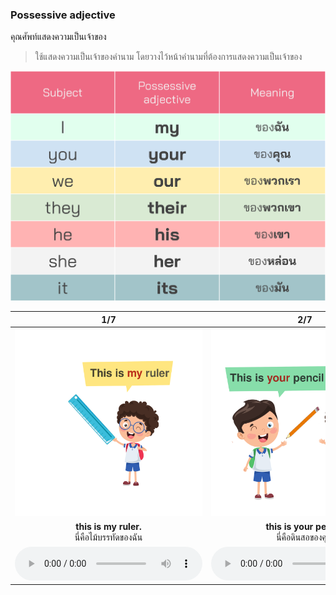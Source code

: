 
### Possessive adjective 
คุณศัพท์แสดงความเป็นเจ้าของ

> ใช้แสดงความเป็นเจ้าของคำนาม โดยวางไว้หน้าคำนามที่ต้องการแสดงความเป็นเจ้าของ

![image label](/media/img/lessons__possessive-adj.svg)

<div class="carrousel">


|1/7|2/7|3/7|4/7|5/7|6/7|7/7|
| :----: | :----: | :----: | :----: | :----: | :----: | :----: |
|![](/media/img/possesive&#x20;adjective__this&#x20;is&#x20;my&#x20;ruler.svg)|![](/media/img/possesive&#x20;adjective__this&#x20;is&#x20;your&#x20;pencil.svg)|![](/media/img/possesive&#x20;adjective__These&#x20;are&#x20;our&#x20;notebooks.svg)|![](/media/img/possesive&#x20;adjective__those&#x20;are&#x20;their&#x20;notebooks.svg)|![](/media/img/possesive&#x20;adjective__That&#x20;is&#x20;his&#x20;book.svg)|![](/media/img/possesive&#x20;adjective__those&#x20;are&#x20;her&#x20;rulers.svg)|![](/media/img/possesive&#x20;adjective__that&#x20;is&#x20;my&#x20;dog&#x20;that&#x20;is&#x20;its&#x20;house.svg)|
|**this is my ruler.**<br>นี่คือไม้บรรทัดของฉัน|**this is your pencil.**<br>นี่คือดินสอของคุณ|**These are our notebooks.**<br>นี่คือสมุดบันทึกของพวกเรา|**those are their notebooks.**<br>นั่นคือสมุดบันทึกของพวกเขา|**That is his book.**<br>นั่นคือหนังสือของเขา|**those are her rulers.**<br>นั่นคือไม้บรรทัดของเธอ|**that is my dog. That is its house.**<br>นั่นคือหมาของฉัน นั่นคือบ้านของมัน|
|![](/media/audio/this&#x20;is&#x20;my&#x20;ruler.mp3)|![](/media/audio/this&#x20;is&#x20;your&#x20;pencil.mp3)|![](/media/audio/These&#x20;are&#x20;our&#x20;notebooks.mp3)|![](/media/audio/those&#x20;are&#x20;their&#x20;notebooks.mp3)|![](/media/audio/That&#x20;is&#x20;his&#x20;book.mp3)|![](/media/audio/those&#x20;are&#x20;her&#x20;rulers.mp3)|![](/media/audio/that&#x20;is&#x20;my&#x20;dog&#x20;that&#x20;is&#x20;its&#x20;house.mp3)|

</div>